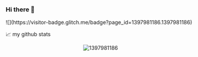 ### Hi there 👋
</a>
![](https://visitor-badge.glitch.me/badge?page_id=1397981186.1397981186)














📈 my github stats
<p align="center"> <img src="https://github-readme-stats.vercel.app/api?username=1397981186&show_icons=true" alt="1397981186" />

